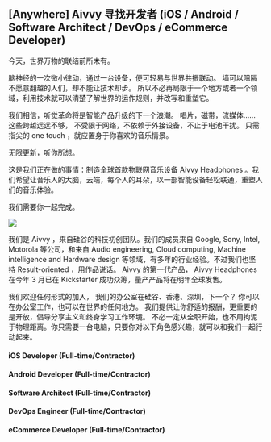 ## [Anywhere] Aivvy 寻找开发者 (iOS / Android / Software Architect / DevOps / eCommerce Developer)
今天，世界万物的联结前所未有。

脑神经的一次微小律动，通过一台设备，便可轻易与世界共振联动。
墙可以阻隔不愿意翻越的人们，却不能让技术却步。
所以不必再局限于一个地方或者一个领域，利用技术就可以清楚了解世界的运作规则，并改写和重塑它。


我们相信，听觉革命将是智能产品升级的下一个浪潮。
唱片，磁带，流媒体……这些跨越远远不够，
不受限于网络，不依赖于外接设备，不止于电池干扰。
只需指尖的 one touch ，就应置身于你喜欢的音乐情景。

无限更新，听你所想。

这是我们正在做的事情：制造全球首款物联网音乐设备 Aivvy Headphones 。我们希望让音乐人的大脑，云端，每个人的耳朵，以一部智能设备轻松联通，重塑人们的音乐体验。

我们需要你一起完成。

![](http://www.aivvy.com/img/lifestyle.jpg)

我们是 Aivvy ，来自硅谷的科技初创团队。我们的成员来自 Google, Sony, Intel, Motorola 等公司，和来自 Audio engineering, Cloud computing, Machine intelligence and Hardware design 等领域，有多年的行业经验。不过我们也坚持 Result-oriented ，用作品说话。
Aivvy 的第一代产品， Aivvy Headphones 在今年 3 月已在 Kickstarter 成功众筹，量产产品将在明年全球发售。

我们欢迎任何形式的加入，
我们的办公室在硅谷、香港、深圳，下一个？
你可以在办公室工作，也可以在世界的任何地方。
我们提供让你舒适的报酬，更重要的是开放，倡导分享主义和终身学习工作环境。
不必一定从全职开始，也不用拘泥于物理距离。你只需要一台电脑，只要你对以下角色感兴趣，就可以和我们一起行动起来。

#### iOS Developer (Full-time/Contractor)
#### Android Developer (Full-time/Contractor)
#### Software Architect (Full-time/Contractor)
#### DevOps Engineer (Full-time/Contractor)
#### eCommerce Developer (Full-time/Contractor)
